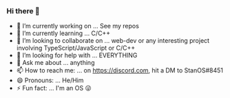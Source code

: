 ### Hi there 👋


- 🔭 I’m currently working on ... See my repos
- 🌱 I’m currently learning ... C/C++
- 👯 I’m looking to collaborate on ... web-dev or any interesting project involving TypeScript/JavaScript or C/C++
- 🤔 I’m looking for help with ... EVERYTHING
- 💬 Ask me about ... anything
- 📫 How to reach me: ... on https://discord.com, hit a DM to StanOS#8451
- 😄 Pronouns: ... He/Him
- ⚡ Fun fact: ... I'm an OS 😜
